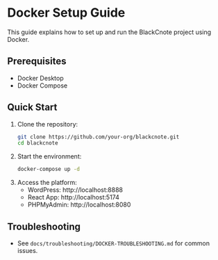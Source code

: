 # Docker Setup Guide

This guide explains how to set up and run the BlackCnote project using Docker.

## Prerequisites
- Docker Desktop
- Docker Compose

## Quick Start
1. Clone the repository:
   ```bash
   git clone https://github.com/your-org/blackcnote.git
   cd blackcnote
   ```
2. Start the environment:
   ```bash
   docker-compose up -d
   ```
3. Access the platform:
   - WordPress: http://localhost:8888
   - React App: http://localhost:5174
   - PHPMyAdmin: http://localhost:8080

## Troubleshooting
- See `docs/troubleshooting/DOCKER-TROUBLESHOOTING.md` for common issues. 